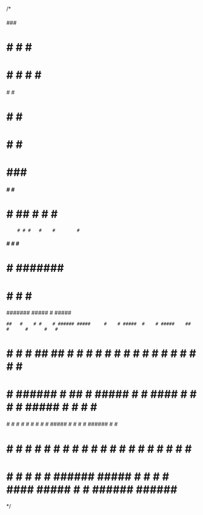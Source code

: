 /*
 
  ######    ###     #                                                                          
  #     #  #   #   ##                                                                          
  #     # #     # # #                                                                          
  ######  #     #   #                                                                          
  #       #     #   #                                                                          
  #        #   #    #                                                                          
  #         ###   #####                                                                        
                                                                                               
   #####    #   #        #####                                                                 
  #     #  ##   #    #  #     #                                                                
        # # #   #    #        #                                                                
   #####    #   #    #   #####                                                                 
  #         #   #######       #                                                                
  #         #        #  #     #                                                                
  ####### #####      #   #####                                                                 
                                                                                               
                                                                                               
    ##   #    # #    # ###### #####     #    # #####  #    # #####    ##   #      #      #   # 
   #  #  #    # ##  ## #      #    #    #   #  #    # #    # #    #  #  #  #      #       # #  
  #    # ###### # ## # #####  #    #    ####   #    # #    # #####  #    # #      #        #   
  ###### #    # #    # #      #    #    #  #   #####  #    # #    # ###### #      #        #   
  #    # #    # #    # #      #    #    #   #  #   #  #    # #    # #    # #      #        #   
  #    # #    # #    # ###### #####     #    # #    #  ####  #####  #    # ###### ######   #   
                                                                                               
 
*/